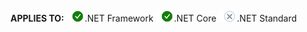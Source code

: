 <Token>**APPLIES TO:** ![Yes](media/yes-icon.png).NET Framework ![Yes](media/yes-icon.png).NET Core ![No](media/no-icon.png).NET Standard </Token>